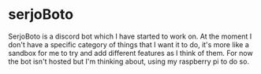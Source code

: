 # serjoBoto

SerjoBoto is a discord bot which I have started to work on. At the moment I don't have a specific category of things that I want it to do, 
it's more like a sandbox for me to try and add different features as I think of them. For now the bot isn't hosted but I'm thinking about,
using my raspberry pi to do so.
